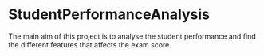 # StudentPerformanceAnalysis

The main aim of this project is to analyse the student performance and find the different features that affects the exam score.
